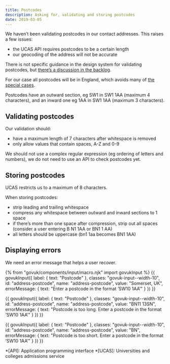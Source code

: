 ```yaml
---
title: Postcodes
description: Asking for, validating and storing postcodes
date: 2019-03-05
---
```


We haven’t been validating postcodes in our contact addresses. This raises a few issues:

- the UCAS API requires postcodes to be a certain length
- our geocoding of the address will not be accurate

There is not specific guidance in the design system for validating postcodes, but [there’s a discussion in the backlog](https://github.com/alphagov/govuk-design-system-backlog/issues/82).

For our case all postcodes will be in England, which avoids many of [the special cases](https://en.wikipedia.org/wiki/Postcodes_in_the_United_Kingdom#Special_cases).

Postcodes have an outward section, eg SW1 in SW1 1AA (maximum 4 characters), and an inward one eg 1AA in SW1 1AA (maximum 3 characters).

## Validating postcodes

Our validation should:

- have a maximum length of 7 characters after whitespace is removed
- only allow values that contain spaces, A-Z and 0-9

We should not use a complex regular expression (eg ordering of letters and numbers), we do not need to use an API to check postcodes yet.

## Storing postcodes

UCAS restricts us to a maximum of 8 characters.

When storing postcodes:

- strip leading and trailing whitespace
- compress any whitespace between outward and inward sections to 1 space
- if there’s more than one space after compression, strip out all spaces (consider a user entering B N1 1AA or BN1 1 AA)
- all letters should be uppercase (bn1 1aa becomes BN1 1AA)

## Displaying errors

We need an error message that helps a user recover.

{% from "govuk/components/input/macro.njk" import govukInput %}
{{ govukInput({
  label: {
    text: "Postcode"
  },
  classes: "govuk-input--width-10",
  id: "address-postcode",
  name: "address-postcode",
  value: "Somerset, UK",
  errorMessage: {
    text: "Enter a postcode in the format ‘SW10 1AA’"
  }
}) }}

{{ govukInput({
  label: {
    text: "Postcode"
  },
  classes: "govuk-input--width-10",
  id: "address-postcode",
  name: "address-postcode",
  value: "BN11 13SN",
  errorMessage: {
    text: "Postcode is too long. Enter a postcode in the format ‘SW10 1AA’"
  }
}) }}

{{ govukInput({
  label: {
    text: "Postcode"
  },
  classes: "govuk-input--width-10",
  id: "address-postcode",
  name: "address-postcode",
  value: "BN",
  errorMessage: {
    text: "Postcode is too short. Enter a postcode in the format ‘SW10 1AA’"
  }
}) }}

*[API]: Application programming interface
*[UCAS]: Universities and colleges admissions service
